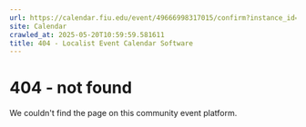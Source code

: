 ```yaml
---
url: https://calendar.fiu.edu/event/49666998317015/confirm?instance_id=49666998318040&return=https%3A%2F%2Fcalendar.fiu.edu%2Fcalendar%3Fevent_types%255B%255D%3D121722
site: Calendar
crawled_at: 2025-05-20T10:59:59.581611
title: 404 - Localist Event Calendar Software
---
```


# 404 - not found
We couldn't find the page on this community event platform.
